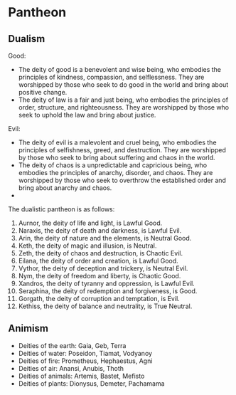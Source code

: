 # Pantheon

## Dualism

Good:

- The deity of good is a benevolent and wise being, who embodies the principles of kindness, compassion, and selflessness. They are worshipped by those who seek to do good in the world and bring about positive change.
- The deity of law is a fair and just being, who embodies the principles of order, structure, and righteousness. They are worshipped by those who seek to uphold the law and bring about justice.

Evil:

- The deity of evil is a malevolent and cruel being, who embodies the principles of selfishness, greed, and destruction. They are worshipped by those who seek to bring about suffering and chaos in the world.
- The deity of chaos is a unpredictable and capricious being, who embodies the principles of anarchy, disorder, and chaos. They are worshipped by those who seek to overthrow the established order and bring about anarchy and chaos.
- 

The dualistic pantheon is as follows:

1. Aurnor, the deity of life and light, is Lawful Good.
2. Naraxis, the deity of death and darkness, is Lawful Evil.
3. Arin, the deity of nature and the elements, is Neutral Good.
4. Keth, the deity of magic and illusion, is Neutral.
5. Zeth, the deity of chaos and destruction, is Chaotic Evil.
6. Eilana, the deity of order and creation, is Lawful Good.
7. Vythor, the deity of deception and trickery, is Neutral Evil.
8. Nym, the deity of freedom and liberty, is Chaotic Good.
9. Xandros, the deity of tyranny and oppression, is Lawful Evil.
10. Seraphina, the deity of redemption and forgiveness, is Good.
11. Gorgath, the deity of corruption and temptation, is Evil.
12. Kethiss, the deity of balance and neutrality, is True Neutral.

## Animism

- Deities of the earth: Gaia, Geb, Terra
- Deities of water: Poseidon, Tiamat, Vodyanoy
- Deities of fire: Prometheus, Hephaestus, Agni
- Deities of air: Anansi, Anubis, Thoth
- Deities of animals: Artemis, Bastet, Mefisto
- Deities of plants: Dionysus, Demeter, Pachamama